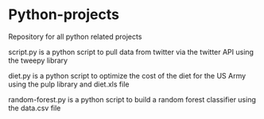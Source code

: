 # Python-projects
Repository for all python related projects

script.py is a python script to pull data from twitter via the twitter API using the tweepy library

diet.py is a python script to optimize the cost of the diet for the US Army using the pulp library and diet.xls file

random-forest.py is a python script to build a random forest classifier using the data.csv file
